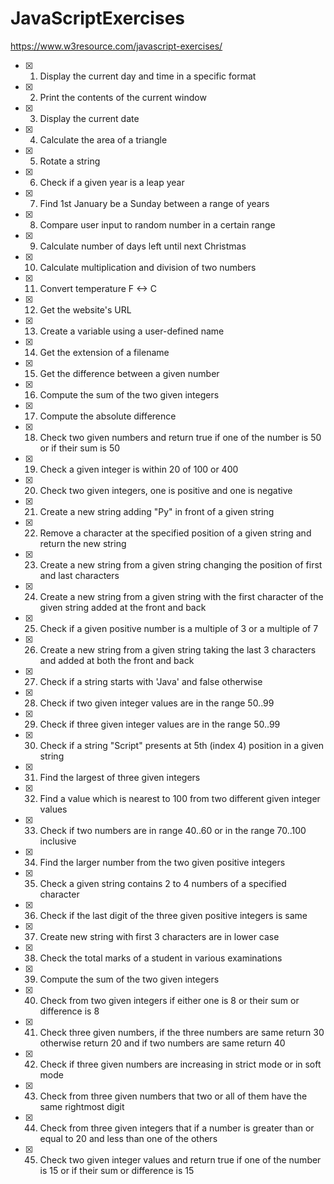 # JavaScriptExercises
https://www.w3resource.com/javascript-exercises/

- [x] 1. Display the current day and time in a specific format
- [x] 2. Print the contents of the current window
- [x] 3. Display the current date
- [x] 4. Calculate the area of a triangle
- [x] 5. Rotate a string
- [x] 6. Check if a given year is a leap year
- [x] 7. Find 1st January be a Sunday between a range of years
- [x] 8. Compare user input to random number in a certain range
- [x] 9. Calculate number of days left until next Christmas
- [x] 10. Calculate multiplication and division of two numbers
- [x] 11. Convert temperature F <-> C
- [x] 12. Get the website's URL
- [x] 13. Create a variable using a user-defined name 
- [x] 14. Get the extension of a filename 
- [x] 15. Get the difference between a given number
- [x] 16. Compute the sum of the two given integers
- [x] 17. Compute the absolute difference
- [x] 18. Check two given numbers and return true if one of the number is 50 or if their sum is 50
- [x] 19. Check a given integer is within 20 of 100 or 400
- [x] 20. Check two given integers, one is positive and one is negative
- [x] 21. Create a new string adding "Py" in front of a given string
- [x] 22. Remove a character at the specified position of a given string and return the new string
- [x] 23. Create a new string from a given string changing the position of first and last characters
- [x] 24. Create a new string from a given string with the first character of the given string added at the front and back
- [x] 25. Check if a given positive number is a multiple of 3 or a multiple of 7
- [x] 26. Create a new string from a given string taking the last 3 characters and added at both the front and back
- [x] 27. Check if a string starts with 'Java' and false otherwise
- [x] 28. Check if two given integer values are in the range 50..99
- [x] 29. Check if three given integer values are in the range 50..99
- [x] 30. Check if a string "Script" presents at 5th (index 4) position in a given string
- [x] 31. Find the largest of three given integers
- [x] 32. Find a value which is nearest to 100 from two different given integer values
- [x] 33. Check if two numbers are in range 40..60 or in the range 70..100 inclusive
- [x] 34. Find the larger number from the two given positive integers
- [x] 35. Check a given string contains 2 to 4 numbers of a specified character
- [x] 36. Check if the last digit of the three given positive integers is same
- [x] 37. Create new string with first 3 characters are in lower case
- [x] 38. Check the total marks of a student in various examinations
- [x] 39. Compute the sum of the two given integers
- [x] 40. Check from two given integers if either one is 8 or their sum or difference is 8
- [x] 41. Check three given numbers, if the three numbers are same return 30 otherwise return 20 and if two numbers are same return 40
- [x] 42. Check if three given numbers are increasing in strict mode or in soft mode
- [x] 43. Check from three given numbers that two or all of them have the same rightmost digit
- [x] 44. Check from three given integers that if a number is greater than or equal to 20 and less than one of the others
- [x] 45. Check two given integer values and return true if one of the number is 15 or if their sum or difference is 15
